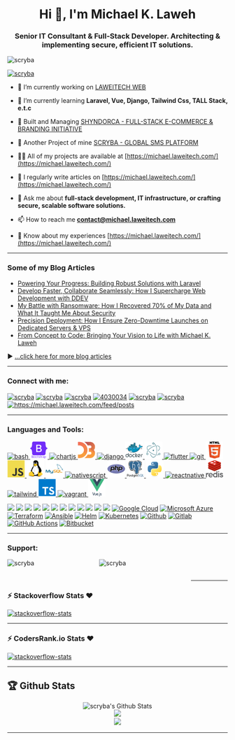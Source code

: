 <h1 align="center">Hi 👋, I'm Michael K. Laweh</h1>
<h3 align="center">Senior IT Consultant & Full-Stack Developer. Architecting & implementing secure, efficient IT solutions.</h3>

<p align="left"> <img src="https://komarev.com/ghpvc/?username=scryba&label=Profile%20views&color=0e75b6&style=flat" alt="scryba" /> </p>

<p align="left"> <a href="https://github.com/ryo-ma/github-profile-trophy"><img src="https://github-profile-trophy.vercel.app/?username=scryba" alt="scryba" /></a> </p>

- 🔭 I’m currently working on [LAWEITECH WEB](https://michael.laweitech.com/projects/laweitech-platform-development-management)

- 🌱 I’m currently learning **Laravel, Vue, Django, Tailwind Css, TALL Stack, e.t.c**

- 👯 Built and Managing [SHYNDORCA - FULL-STACK E-COMMERCE & BRANDING INITIATIVE](https://michael.laweitech.com/projects/shyndorca-a-full-stack-e-commerce-branding-initiative)

- 🤝 Another Project of mine [SCRYBA - GLOBAL SMS PLATFORM](https://michael.laweitech.com/projects/scrybasms-global-sms-messaging-platform)

- 👨‍💻 All of my projects are available at [https://michael.laweitech.com/](https://michael.laweitech.com/)

- 📝 I regularly write articles on [https://michael.laweitech.com/](https://michael.laweitech.com/)

- 💬 Ask me about **full-stack development, IT infrastructure, or crafting secure, scalable software solutions.**

- 📫 How to reach me **contact@michael.laweitech.com**

- 📄 Know about my experiences [https://michael.laweitech.com/](https://michael.laweitech.com/)

<hr>

### Some of my Blog Articles
<!-- BLOG-POST-LIST:START -->
- [Powering Your Progress: Building Robust Solutions with Laravel](https://michael.laweitech.com/powering-your-progress-building-robust-solutions-with-laravel)
- [Develop Faster, Collaborate Seamlessly: How I Supercharge Web Development with DDEV](https://michael.laweitech.com/develop-faster-collaborate-seamlessly-how-i-supercharge-web-development-with-ddev)
- [My Battle with Ransomware: How I Recovered 70% of My Data and What It Taught Me About Security
](https://michael.laweitech.com/my-battle-with-ransomware-how-i-recovered-70-of-my-data-and-what-it-taught-me-about-security)
- [Precision Deployment: How I Ensure Zero-Downtime Launches on Dedicated Servers & VPS](https://michael.laweitech.com/precision-deployment-how-i-ensure-zero-downtime-launches-on-dedicated-servers-vps)
- [From Concept to Code: Bringing Your Vision to Life with Michael K. Laweh](https://michael.laweitech.com/from-concept-to-code-bringing-your-vision-to-life-with-michael-k-laweh)
<!-- BLOG-POST-LIST:END -->

▶ [...click here for more blog articles](https://michael.laweitech.com/blog)

<hr>

<h3 align="left">Connect with me:</h3>
<p align="left">
<a href="https://dev.to/scryba" target="blank"><img align="center" src="https://raw.githubusercontent.com/rahuldkjain/github-profile-readme-generator/master/src/images/icons/Social/devto.svg" alt="scryba" height="30" width="40" /></a>
<a href="https://twitter.com/scryba" target="blank"><img align="center" src="https://raw.githubusercontent.com/rahuldkjain/github-profile-readme-generator/master/src/images/icons/Social/twitter.svg" alt="scryba" height="30" width="40" /></a>
<a href="https://linkedin.com/in/scryba" target="blank"><img align="center" src="https://raw.githubusercontent.com/rahuldkjain/github-profile-readme-generator/master/src/images/icons/Social/linked-in-alt.svg" alt="scryba" height="30" width="40" /></a>
<a href="https://stackoverflow.com/users/4030034" target="blank"><img align="center" src="https://raw.githubusercontent.com/rahuldkjain/github-profile-readme-generator/master/src/images/icons/Social/stack-overflow.svg" alt="4030034" height="30" width="40" /></a>
<a href="https://fb.com/scryba" target="blank"><img align="center" src="https://raw.githubusercontent.com/rahuldkjain/github-profile-readme-generator/master/src/images/icons/Social/facebook.svg" alt="scryba" height="30" width="40" /></a>
<a href="https://instagram.com/scryba" target="blank"><img align="center" src="https://raw.githubusercontent.com/rahuldkjain/github-profile-readme-generator/master/src/images/icons/Social/instagram.svg" alt="scryba" height="30" width="40" /></a>
<a href="https://michael.laweitech.com/feed/posts" target="blank"><img align="center" src="https://raw.githubusercontent.com/rahuldkjain/github-profile-readme-generator/master/src/images/icons/Social/rss.svg" alt="https://michael.laweitech.com/feed/posts" height="30" width="40" /></a>
</p>

<hr>

<h3 align="left">Languages and Tools:</h3>
<p align="left"> <a href="https://www.gnu.org/software/bash/" target="_blank" rel="noreferrer"> <img src="https://www.vectorlogo.zone/logos/gnu_bash/gnu_bash-icon.svg" alt="bash" width="40" height="40"/> </a> <a href="https://getbootstrap.com" target="_blank" rel="noreferrer"> <img src="https://raw.githubusercontent.com/devicons/devicon/master/icons/bootstrap/bootstrap-plain-wordmark.svg" alt="bootstrap" width="40" height="40"/> </a> <a href="https://www.chartjs.org" target="_blank" rel="noreferrer"> <img src="https://www.chartjs.org/media/logo-title.svg" alt="chartjs" width="40" height="40"/> </a> <a href="https://d3js.org/" target="_blank" rel="noreferrer"> <img src="https://raw.githubusercontent.com/devicons/devicon/master/icons/d3js/d3js-original.svg" alt="d3js" width="40" height="40"/> </a> <a href="https://www.djangoproject.com/" target="_blank" rel="noreferrer"> <img src="https://cdn.worldvectorlogo.com/logos/django.svg" alt="django" width="40" height="40"/> </a> <a href="https://www.docker.com/" target="_blank" rel="noreferrer"> <img src="https://raw.githubusercontent.com/devicons/devicon/master/icons/docker/docker-original-wordmark.svg" alt="docker" width="40" height="40"/> </a> <a href="https://www.electronjs.org" target="_blank" rel="noreferrer"> <img src="https://raw.githubusercontent.com/devicons/devicon/master/icons/electron/electron-original.svg" alt="electron" width="40" height="40"/> </a> <a href="https://flutter.dev" target="_blank" rel="noreferrer"> <img src="https://www.vectorlogo.zone/logos/flutterio/flutterio-icon.svg" alt="flutter" width="40" height="40"/> </a> <a href="https://git-scm.com/" target="_blank" rel="noreferrer"> <img src="https://www.vectorlogo.zone/logos/git-scm/git-scm-icon.svg" alt="git" width="40" height="40"/> </a> <a href="https://www.w3.org/html/" target="_blank" rel="noreferrer"> <img src="https://raw.githubusercontent.com/devicons/devicon/master/icons/html5/html5-original-wordmark.svg" alt="html5" width="40" height="40"/> </a> <a href="https://developer.mozilla.org/en-US/docs/Web/JavaScript" target="_blank" rel="noreferrer"> <img src="https://raw.githubusercontent.com/devicons/devicon/master/icons/javascript/javascript-original.svg" alt="javascript" width="40" height="40"/> </a> <a href="https://www.linux.org/" target="_blank" rel="noreferrer"> <img src="https://raw.githubusercontent.com/devicons/devicon/master/icons/linux/linux-original.svg" alt="linux" width="40" height="40"/> </a> <a href="https://www.mysql.com/" target="_blank" rel="noreferrer"> <img src="https://raw.githubusercontent.com/devicons/devicon/master/icons/mysql/mysql-original-wordmark.svg" alt="mysql" width="40" height="40"/> </a> <a href="https://nativescript.org/" target="_blank" rel="noreferrer"> <img src="https://raw.githubusercontent.com/detain/svg-logos/780f25886640cef088af994181646db2f6b1a3f8/svg/nativescript.svg" alt="nativescript" width="40" height="40"/> </a> <a href="https://www.php.net" target="_blank" rel="noreferrer"> <img src="https://raw.githubusercontent.com/devicons/devicon/master/icons/php/php-original.svg" alt="php" width="40" height="40"/> </a> <a href="https://www.postgresql.org" target="_blank" rel="noreferrer"> <img src="https://raw.githubusercontent.com/devicons/devicon/master/icons/postgresql/postgresql-original-wordmark.svg" alt="postgresql" width="40" height="40"/> </a> <a href="https://www.python.org" target="_blank" rel="noreferrer"> <img src="https://raw.githubusercontent.com/devicons/devicon/master/icons/python/python-original.svg" alt="python" width="40" height="40"/> </a> <a href="https://reactnative.dev/" target="_blank" rel="noreferrer"> <img src="https://reactnative.dev/img/header_logo.svg" alt="reactnative" width="40" height="40"/> </a> <a href="https://redis.io" target="_blank" rel="noreferrer"> <img src="https://raw.githubusercontent.com/devicons/devicon/master/icons/redis/redis-original-wordmark.svg" alt="redis" width="40" height="40"/> </a> <a href="https://tailwindcss.com/" target="_blank" rel="noreferrer"> <img src="https://www.vectorlogo.zone/logos/tailwindcss/tailwindcss-icon.svg" alt="tailwind" width="40" height="40"/> </a> <a href="https://www.typescriptlang.org/" target="_blank" rel="noreferrer"> <img src="https://raw.githubusercontent.com/devicons/devicon/master/icons/typescript/typescript-original.svg" alt="typescript" width="40" height="40"/> </a> <a href="https://www.vagrantup.com/" target="_blank" rel="noreferrer"> <img src="https://www.vectorlogo.zone/logos/vagrantup/vagrantup-icon.svg" alt="vagrant" width="40" height="40"/> </a> <a href="https://vuejs.org/" target="_blank" rel="noreferrer"> <img src="https://raw.githubusercontent.com/devicons/devicon/master/icons/vuejs/vuejs-original-wordmark.svg" alt="vuejs" width="40" height="40"/> </a> 

![](https://img.shields.io/badge/mac%20os-000000?style=for-the-badge&logo=apple&logoColor=white)
![](https://img.shields.io/badge/Linux-FCC624?style=for-the-badge&logo=linux&logoColor=black)
![](https://img.shields.io/badge/VSCode-0078D4?style=for-the-badge&logo=visual%20studio%20code&logoColor=white)
![](https://img.shields.io/badge/Python-FFD43B?style=for-the-badge&logo=python&logoColor=blue)
![](https://img.shields.io/badge/TypeScript-007ACC?style=for-the-badge&logo=typescript&logoColor=white)
![](https://img.shields.io/badge/JavaScript-323330?style=for-the-badge&logo=javascript&logoColor=F7DF1E)
![](https://img.shields.io/badge/GIT-E44C30?style=for-the-badge&logo=git&logoColor=white)
![](https://img.shields.io/badge/Terraform-7B42BC?style=for-the-badge&logo=terraform&logoColor=white)
![](https://img.shields.io/badge/Ansible-000000?style=for-the-badge&logo=ansible&logoColor=white)
![](https://img.shields.io/badge/AWS_CDK-288D46?style=for-the-badge&logo=amazonaws&logoColor=white)
![](https://img.shields.io/badge/Docker-2CA5E0?style=for-the-badge&logo=docker&logoColor=white)
![](https://img.shields.io/badge/Amazon_AWS-FF9900?style=for-the-badge&logo=amazonaws&logoColor=white)
[![Google Cloud](https://img.shields.io/badge/Google_Cloud-4285F4?style=for-the-badge&logo=googlecloud&logoColor=white)](https://cloud.google.com/)
[![Microsoft Azure](https://img.shields.io/badge/Azure-232F3E?style=for-the-badge&logo=microsoftazure&logoColor=white)](https://azure.microsoft.com/en-gb)
[![Terraform](https://img.shields.io/badge/Terraform-7B42BC?style=for-the-badge&logo=terraform&logoColor=white)](https://www.terraform.io/)
[![Ansible](https://img.shields.io/badge/Ansible-EE0000?style=for-the-badge&logo=ansible&logoColor=white)](https://www.ansible.com/)
[![Helm](https://img.shields.io/badge/Helm-0F1689?style=for-the-badge&logo=helm&logoColor=white)](https://helm.sh/)
[![Kubernetes](https://img.shields.io/badge/kubernetes-326CE5?style=for-the-badge&logo=kubernetes&logoColor=white)](https://kubernetes.io/)
[![Github](https://img.shields.io/badge/github-181717?style=for-the-badge&logo=github&logoColor=white)](https://github.com/)
[![Gitlab](https://img.shields.io/badge/gitlab-FCA121?style=for-the-badge&logo=gitlab&logoColor=61DAFB)](https://about.gitlab.com/)
[![GitHub Actions](https://img.shields.io/badge/GitHub_Actions-181717?style=for-the-badge&logo=github-actions&logoColor=white)](https://docs.github.com/en/actions)
[![Bitbucket](https://img.shields.io/badge/bitbucket-0052CC?style=for-the-badge&logo=bitbucket&logoColor=white)](https://bitbucket.org/)


</p>

<hr>

<h3 align="left">Support:</h3>
<p><a href="https://www.buymeacoffee.com/scryba"> <img align="left" src="https://cdn.buymeacoffee.com/buttons/v2/default-yellow.png" height="50" width="210" alt="scryba" /></a><a href="https://ko-fi.com/scryba"> <img align="left" src="https://cdn.ko-fi.com/cdn/kofi3.png?v=3" height="50" width="210" alt="scryba" /></a></p><br><br>

<hr>

### :zap: Stackoverflow Stats ❤️ 

[![stackoverflow-stats](https://github-stackoverflow-readme.vercel.app/?userId=4030034)](https://stackoverflow.com/users/4030034/scryba)

<hr>

### :zap: CodersRank.io Stats ❤️ 

[![stackoverflow-stats](https://github-stackoverflow-readme.vercel.app/?userId=4030034)](https://stackoverflow.com/users/4030034/scryba)

<hr>

<h2>🏆 Github Stats</h2>

<p align="center"> 
  <img src="https://github-readme-stats.vercel.app/api?username=scryba&theme=radical&show_icons=true" alt="scryba's Github Stats" width="75%"/><br />
  <img  src="https://github-readme-streak-stats.herokuapp.com/?user=scryba&theme=dark" width="75%"><br />
  <img  src="https://github-readme-stats.vercel.app/api/top-langs/?username=scryba&layout=compact&theme=dark&hide=css,scss,Handlebars,Makefile,Less&langs_count=10" width="75%">
</p>

<hr>


